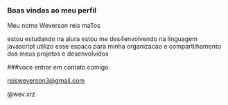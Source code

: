 ### Boas vindas ao meu perfil

Meu nome Weverson reis maTos

estou estudando na alura
estou me des4envolvendo na linguagem javascript
utilizo esse espaco para minha organizacao e compartilhamento dos meus projetos e desenvolvidos

###voce entrar em contato comigo

reisweverson3@gmail.com

@wev.xrz
